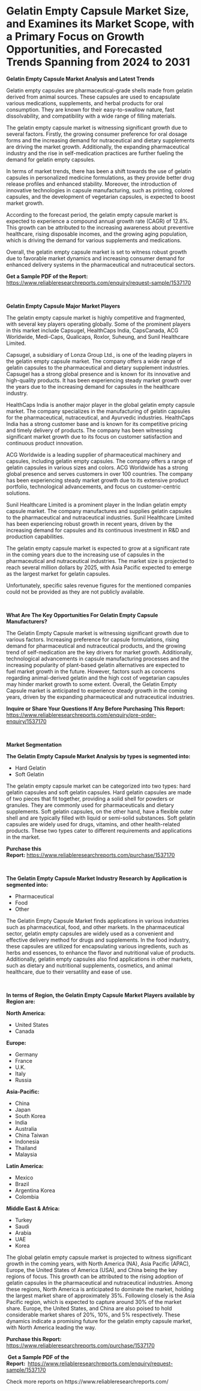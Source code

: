 <p><h1>Gelatin Empty Capsule Market Size, and Examines its Market Scope, with a Primary Focus on Growth Opportunities, and Forecasted Trends Spanning from 2024 to 2031</h1></p><p><strong>Gelatin Empty Capsule Market Analysis and Latest Trends</strong></p>
<p><p>Gelatin empty capsules are pharmaceutical-grade shells made from gelatin derived from animal sources. These capsules are used to encapsulate various medications, supplements, and herbal products for oral consumption. They are known for their easy-to-swallow nature, fast dissolvability, and compatibility with a wide range of filling materials.</p><p>The gelatin empty capsule market is witnessing significant growth due to several factors. Firstly, the growing consumer preference for oral dosage forms and the increasing demand for nutraceutical and dietary supplements are driving the market growth. Additionally, the expanding pharmaceutical industry and the rise in self-medication practices are further fueling the demand for gelatin empty capsules.</p><p>In terms of market trends, there has been a shift towards the use of gelatin capsules in personalized medicine formulations, as they provide better drug release profiles and enhanced stability. Moreover, the introduction of innovative technologies in capsule manufacturing, such as printing, colored capsules, and the development of vegetarian capsules, is expected to boost market growth.</p><p>According to the forecast period, the gelatin empty capsule market is expected to experience a compound annual growth rate (CAGR) of 12.8%. This growth can be attributed to the increasing awareness about preventive healthcare, rising disposable incomes, and the growing aging population, which is driving the demand for various supplements and medications.</p><p>Overall, the gelatin empty capsule market is set to witness robust growth due to favorable market dynamics and increasing consumer demand for enhanced delivery systems in the pharmaceutical and nutraceutical sectors.</p></p>
<p><strong>Get a Sample PDF of the Report:&nbsp;</strong> <a href="https://www.reliableresearchreports.com/enquiry/request-sample/1537170">https://www.reliableresearchreports.com/enquiry/request-sample/1537170</a></p>
<p>&nbsp;</p>
<p><strong>Gelatin Empty Capsule Major Market Players</strong></p>
<p><p>The gelatin empty capsule market is highly competitive and fragmented, with several key players operating globally. Some of the prominent players in this market include Capsugel, HealthCaps India, CapsCanada, ACG Worldwide, Medi-Caps, Qualicaps, Roxlor, Suheung, and Sunil Healthcare Limited.</p><p>Capsugel, a subsidiary of Lonza Group Ltd., is one of the leading players in the gelatin empty capsule market. The company offers a wide range of gelatin capsules to the pharmaceutical and dietary supplement industries. Capsugel has a strong global presence and is known for its innovative and high-quality products. It has been experiencing steady market growth over the years due to the increasing demand for capsules in the healthcare industry.</p><p>HealthCaps India is another major player in the global gelatin empty capsule market. The company specializes in the manufacturing of gelatin capsules for the pharmaceutical, nutraceutical, and Ayurvedic industries. HealthCaps India has a strong customer base and is known for its competitive pricing and timely delivery of products. The company has been witnessing significant market growth due to its focus on customer satisfaction and continuous product innovation.</p><p>ACG Worldwide is a leading supplier of pharmaceutical machinery and capsules, including gelatin empty capsules. The company offers a range of gelatin capsules in various sizes and colors. ACG Worldwide has a strong global presence and serves customers in over 100 countries. The company has been experiencing steady market growth due to its extensive product portfolio, technological advancements, and focus on customer-centric solutions.</p><p>Sunil Healthcare Limited is a prominent player in the Indian gelatin empty capsule market. The company manufactures and supplies gelatin capsules to the pharmaceutical and nutraceutical industries. Sunil Healthcare Limited has been experiencing robust growth in recent years, driven by the increasing demand for capsules and its continuous investment in R&D and production capabilities.</p><p>The gelatin empty capsule market is expected to grow at a significant rate in the coming years due to the increasing use of capsules in the pharmaceutical and nutraceutical industries. The market size is projected to reach several million dollars by 2025, with Asia Pacific expected to emerge as the largest market for gelatin capsules.</p><p>Unfortunately, specific sales revenue figures for the mentioned companies could not be provided as they are not publicly available.</p></p>
<p>&nbsp;</p>
<p><strong>What Are The Key Opportunities For Gelatin Empty Capsule Manufacturers?</strong></p>
<p><p>The Gelatin Empty Capsule market is witnessing significant growth due to various factors. Increasing preference for capsule formulations, rising demand for pharmaceutical and nutraceutical products, and the growing trend of self-medication are the key drivers for market growth. Additionally, technological advancements in capsule manufacturing processes and the increasing popularity of plant-based gelatin alternatives are expected to fuel market growth in the future. However, factors such as concerns regarding animal-derived gelatin and the high cost of vegetarian capsules may hinder market growth to some extent. Overall, the Gelatin Empty Capsule market is anticipated to experience steady growth in the coming years, driven by the expanding pharmaceutical and nutraceutical industries.</p></p>
<p><strong>Inquire or Share Your Questions If Any Before Purchasing This Report:</strong> <a href="https://www.reliableresearchreports.com/enquiry/pre-order-enquiry/1537170">https://www.reliableresearchreports.com/enquiry/pre-order-enquiry/1537170</a></p>
<p>&nbsp;</p>
<p><strong>Market Segmentation</strong></p>
<p><strong>The Gelatin Empty Capsule Market Analysis by types is segmented into:</strong></p>
<p><ul><li>Hard Gelatin</li><li>Soft Gelatin</li></ul></p>
<p><p>The gelatin empty capsule market can be categorized into two types: hard gelatin capsules and soft gelatin capsules. Hard gelatin capsules are made of two pieces that fit together, providing a solid shell for powders or granules. They are commonly used for pharmaceuticals and dietary supplements. Soft gelatin capsules, on the other hand, have a flexible outer shell and are typically filled with liquid or semi-solid substances. Soft gelatin capsules are widely used for drugs, vitamins, and other health-related products. These two types cater to different requirements and applications in the market.</p></p>
<p><strong>Purchase this Report:&nbsp;</strong><a href="https://www.reliableresearchreports.com/purchase/1537170">https://www.reliableresearchreports.com/purchase/1537170</a></p>
<p>&nbsp;</p>
<p><strong>The Gelatin Empty Capsule Market Industry Research by Application is segmented into:</strong></p>
<p><ul><li>Pharmaceutical</li><li>Food</li><li>Other</li></ul></p>
<p><p>The Gelatin Empty Capsule Market finds applications in various industries such as pharmaceutical, food, and other markets. In the pharmaceutical sector, gelatin empty capsules are widely used as a convenient and effective delivery method for drugs and supplements. In the food industry, these capsules are utilized for encapsulating various ingredients, such as herbs and essences, to enhance the flavor and nutritional value of products. Additionally, gelatin empty capsules also find applications in other markets, such as dietary and nutritional supplements, cosmetics, and animal healthcare, due to their versatility and ease of use.</p></p>
<p>&nbsp;</p>
<p><strong>In terms of Region, the Gelatin Empty Capsule Market Players available by Region are:</strong></p>
<p>
    <p> <strong> North America: </strong>
        <ul>
            <li>United States</li>
            <li>Canada</li>
        </ul>
        </p> 
    <p> <strong> Europe: </strong>
        <ul>
            <li>Germany</li>
            <li>France</li>
            <li>U.K.</li>
            <li>Italy</li>
            <li>Russia</li>
        </ul>
        </p> 
    <p> <strong> Asia-Pacific: </strong>
        <ul>
            <li>China</li>
            <li>Japan</li>
            <li>South Korea</li>
            <li>India</li>
            <li>Australia</li>
            <li>China Taiwan</li>
            <li>Indonesia</li>
            <li>Thailand</li>
            <li>Malaysia</li>
        </ul>
        </p> 
    <p> <strong> Latin America: </strong>
        <ul>
            <li>Mexico</li>
            <li>Brazil</li>
            <li>Argentina Korea</li>
            <li>Colombia</li>
        </ul>
        </p> 
    <p> <strong> Middle East & Africa: </strong>
        <ul>
            <li>Turkey</li>
            <li>Saudi</li>
            <li>Arabia</li>
            <li>UAE</li>
            <li>Korea</li>
        </ul>
    </p>
    </p>
<p><p>The global gelatin empty capsule market is projected to witness significant growth in the coming years, with North America (NA), Asia Pacific (APAC), Europe, the United States of America (USA), and China being the key regions of focus. This growth can be attributed to the rising adoption of gelatin capsules in the pharmaceutical and nutraceutical industries. Among these regions, North America is anticipated to dominate the market, holding the largest market share of approximately 35%. Following closely is the Asia Pacific region, which is expected to capture around 30% of the market share. Europe, the United States, and China are also poised to hold considerable market shares of 20%, 10%, and 5% respectively. These dynamics indicate a promising future for the gelatin empty capsule market, with North America leading the way.</p></p>
<p><strong>Purchase this Report: </strong><a href="https://www.reliableresearchreports.com/purchase/1537170">https://www.reliableresearchreports.com/purchase/1537170</a></p>
<p>&nbsp;<strong>Get a Sample PDF of the Report:&nbsp;&nbsp;</strong><a href="https://www.reliableresearchreports.com/enquiry/request-sample/1537170">https://www.reliableresearchreports.com/enquiry/request-sample/1537170</a></p>
<p><strong></strong></p>
<p>Check more reports on https://www.reliableresearchreports.com/</p>